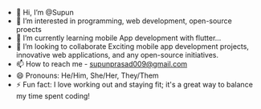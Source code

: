 - 👋 Hi, I’m @Supun 
- 👀 I’m interested in programming, web development, open-source proects
- 🌱 I’m currently learning mobile App development with flutter...
- 💞️ I’m looking to collaborate Exciting mobile app development projects, innovative web applications, and any open-source initiatives.
- 📫 How to reach me - supunprasad009@gmail.com
- 😄 Pronouns: He/Him, She/Her, They/Them 
- ⚡ Fun fact:  I love working out and staying fit; it's a great way to balance my time spent coding!

<!---
Supun009/Supun009 is a ✨ special ✨ repository because its `README.md` (this file) appears on your GitHub profile.
You can click the Preview link to take a look at your changes.
--->
